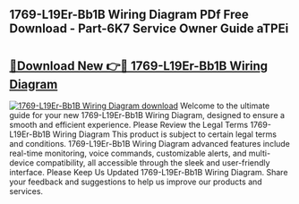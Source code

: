 ## 1769-L19Er-Bb1B Wiring Diagram PDf Free Download - Part-6K7 Service Owner Guide aTPEi

# <h2><a href="http://dfj8r3.blite.top/?on=1769-L19Er-Bb1B+Wiring+Diagram">🔗Download New 👉🔴 1769-L19Er-Bb1B Wiring Diagram</a></h2>

[![1769-L19Er-Bb1B Wiring Diagram download](https://i.imgur.com/lujVjoI.png)](http://dfj8r3.blite.top/?on=1769-L19Er-Bb1B+Wiring+Diagram)
Welcome to the ultimate guide for your new 1769-L19Er-Bb1B Wiring Diagram, designed to ensure a smooth and efficient experience. Please Review the Legal Terms 1769-L19Er-Bb1B Wiring Diagram This product is subject to certain legal terms and conditions. 1769-L19Er-Bb1B Wiring Diagram advanced features include real-time monitoring, voice commands, customizable alerts, and multi-device compatibility, all accessible through the sleek and user-friendly interface. Please Keep Us Updated 1769-L19Er-Bb1B Wiring Diagram. Share your feedback and suggestions to help us improve our products and services.
